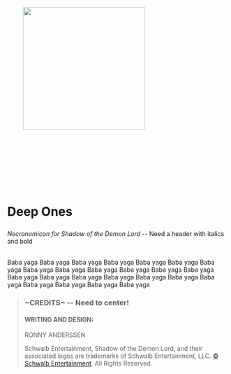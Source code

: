 <link rel = "stylesheet" type = "text/css" href = "./assets/homebrewery-sotdl.css" />

<style>
  .phb#p1{ text-align:center; }
  .phb#p1:after{ display:none; }
  </style>

<img src='http://schwalbentertainment.com/wp-content/uploads/2015/01/red-logo-transparent-200px.png' style='position:absolute;width:280px; left: 264px;' />

<div style='margin-top:450px;'></div>

# Deep Ones

<div style='margin-top:25px'></div>

*Necronomicon for Shadow of the Demon Lord* -- Need a header with italics and bold
<br/><br/>

Baba yaga Baba yaga Baba yaga Baba yaga Baba yaga Baba yaga Baba yaga Baba yaga Baba yaga Baba yaga Baba yaga Baba yaga Baba yaga Baba yaga Baba yaga Baba yaga Baba yaga Baba yaga Baba yaga Baba yaga Baba yaga Baba yaga Baba yaga Baba yaga 


>### ~CREDITS~  -- Need to center!
>#### WRITING AND DESIGN:
> RONNY ANDERSSEN
>
>Schwalb Entertainment, Shadow of the Demon Lord, and their associated logos are trademarks of Schwalb Entertainment, LLC. [© Schwalb Entertainment](http://schwalbentertainment.com/). All Rights Reserved.